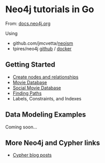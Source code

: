 Neo4j tutorials in Go
=====================

From: [docs.neo4j.org](http://docs.neo4j.org/chunked/stable/tutorials.html)

Using
 - github.com/jmcvetta/[neoism](https://github.com/jmcvetta/neoism)
 - tpires/neo4j [github](https://github.com/tpires/neo4j) / [docker](https://registry.hub.docker.com/u/tpires/neo4j/)


Getting Started
---------------

- [Create nodes and relationships](GettingStarted/01-CreatingNodesAndRelationships)
- [Movie Database](GettingStarted/02-MovieDatabase)
- [Social Movie Database](GettingStarted/03-SocialMovieDatabase)
- [Finding Paths](GettingStarted/04-FindingPaths)
- Labels, Constraints, and Indexes

Data Modeling Examples
----------------------

Coming soon...

More Neo4j and Cypher links
---------------------------

- [Cypher blog posts](http://wes.skeweredrook.com/cypher/)
